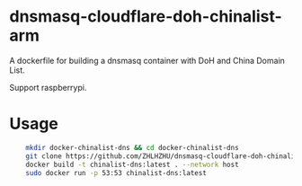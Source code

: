 # dnsmasq-cloudflare-doh-chinalist-arm
A dockerfile for building a dnsmasq container with DoH and China Domain List.

Support raspberrypi.

# Usage
``` bash
    mkdir docker-chinalist-dns && cd docker-chinalist-dns
    git clone https://github.com/ZHLHZHU/dnsmasq-cloudflare-doh-chinalist-arm.git .
    docker build -t chinalist-dns:latest . --network host
    sudo docker run -p 53:53 chinalist-dns:latest
```    
